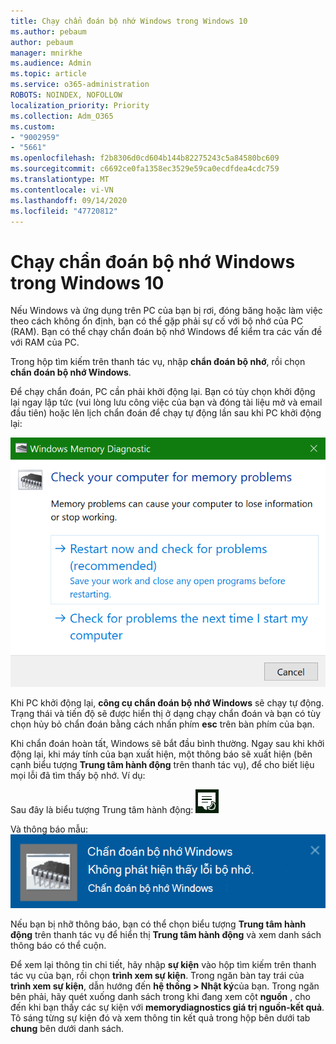 ```yaml
---
title: Chạy chẩn đoán bộ nhớ Windows trong Windows 10
ms.author: pebaum
author: pebaum
manager: mnirkhe
ms.audience: Admin
ms.topic: article
ms.service: o365-administration
ROBOTS: NOINDEX, NOFOLLOW
localization_priority: Priority
ms.collection: Adm_O365
ms.custom:
- "9002959"
- "5661"
ms.openlocfilehash: f2b8306d0cd604b144b82275243c5a84580bc609
ms.sourcegitcommit: c6692ce0fa1358ec3529e59ca0ecdfdea4cdc759
ms.translationtype: MT
ms.contentlocale: vi-VN
ms.lasthandoff: 09/14/2020
ms.locfileid: "47720812"
---
```

# <a name="run-windows-memory-diagnostics-in-windows-10"></a>Chạy chẩn đoán bộ nhớ Windows trong Windows 10

Nếu Windows và ứng dụng trên PC của bạn bị rơi, đóng băng hoặc làm việc theo cách không ổn định, bạn có thể gặp phải sự cố với bộ nhớ của PC (RAM). Bạn có thể chạy chẩn đoán bộ nhớ Windows để kiểm tra các vấn đề với RAM của PC.

Trong hộp tìm kiếm trên thanh tác vụ, nhập **chẩn đoán bộ nhớ**, rồi chọn **chẩn đoán bộ nhớ Windows**. 

Để chạy chẩn đoán, PC cần phải khởi động lại. Bạn có tùy chọn khởi động lại ngay lập tức (vui lòng lưu công việc của bạn và đóng tài liệu mở và email đầu tiên) hoặc lên lịch chẩn đoán để chạy tự động lần sau khi PC khởi động lại:

![Chẩn đoán bộ nhớ Windows](media/windows-memory-diagnostic.png)

Khi PC khởi động lại, **công cụ chẩn đoán bộ nhớ Windows** sẽ chạy tự động. Trạng thái và tiến độ sẽ được hiển thị ở dạng chạy chẩn đoán và bạn có tùy chọn hủy bỏ chẩn đoán bằng cách nhấn phím **esc** trên bàn phím của bạn.

Khi chẩn đoán hoàn tất, Windows sẽ bắt đầu bình thường.
Ngay sau khi khởi động lại, khi máy tính của bạn xuất hiện, một thông báo sẽ xuất hiện (bên cạnh biểu tượng **Trung tâm hành động** trên thanh tác vụ), để cho biết liệu mọi lỗi đã tìm thấy bộ nhớ. Ví dụ:

Sau đây là biểu tượng Trung tâm hành động: ![Biểu tượng Trung tâm hành động](media/action-center-icon.png) 

Và thông báo mẫu: ![Không có lỗi bộ nhớ](media/no-memory-errors.png)

Nếu bạn bị nhỡ thông báo, bạn có thể chọn biểu tượng **Trung tâm hành động** trên thanh tác vụ để hiển thị **Trung tâm hành động** và xem danh sách thông báo có thể cuộn.

Để xem lại thông tin chi tiết, hãy nhập **sự kiện** vào hộp tìm kiếm trên thanh tác vụ của bạn, rồi chọn **trình xem sự kiện**. Trong ngăn bàn tay trái của **trình xem sự kiện**, dẫn hướng đến **hệ thống > Nhật ký**của bạn. Trong ngăn bên phải, hãy quét xuống danh sách trong khi đang xem cột **nguồn** , cho đến khi bạn thấy các sự kiện với **memorydiagnostics giá trị nguồn-kết quả**. Tô sáng từng sự kiện đó và xem thông tin kết quả trong hộp bên dưới tab **chung** bên dưới danh sách.

